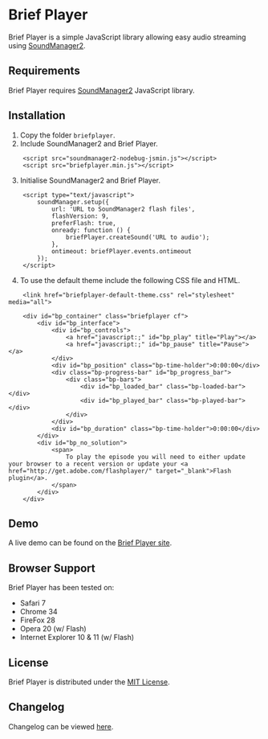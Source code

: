 # Brief Player
Brief Player is a simple JavaScript library allowing easy audio streaming using [SoundManager2](http://www.schillmania.com/projects/soundmanager2/).

## Requirements
Brief Player requires [SoundManager2](http://www.schillmania.com/projects/soundmanager2/) JavaScript library.

## Installation 
1. Copy the folder `briefplayer`.
2. Include SoundManager2 and Brief Player.

```
    <script src="soundmanager2-nodebug-jsmin.js"></script>
    <script src="briefplayer.min.js"></script>
```

3. Initialise SoundManager2 and Brief Player.

```
    <script type="text/javascript">
        soundManager.setup({
            url: 'URL to SoundManager2 flash files',
            flashVersion: 9,
            preferFlash: true,
            onready: function () {
                briefPlayer.createSound('URL to audio');
            },
            ontimeout: briefPlayer.events.ontimeout
        });
    </script>
```

4. To use the default theme include the following CSS file and HTML.

```
    <link href="briefplayer-default-theme.css" rel="stylesheet" media="all">
```

```
    <div id="bp_container" class="briefplayer cf">
        <div id="bp_interface">
            <div id="bp_controls">
                <a href="javascript:;" id="bp_play" title="Play"></a>
                <a href="javascript:;" id="bp_pause" title="Pause"></a>
            </div>
            <div id="bp_position" class="bp-time-holder">0:00:00</div>
            <div class="bp-progress-bar" id="bp_progress_bar">
                <div class="bp-bars">
                    <div id="bp_loaded_bar" class="bp-loaded-bar"></div>
                    <div id="bp_played_bar" class="bp-played-bar"></div>
                </div>
            </div>
            <div id="bp_duration" class="bp-time-holder">0:00:00</div>
        </div>
        <div id="bp_no_solution">
            <span>
                To play the episode you will need to either update your browser to a recent version or update your <a href="http://get.adobe.com/flashplayer/" target="_blank">Flash plugin</a>.
            </span>
        </div>
    </div>
```

## Demo
A live demo can be found on the [Brief Player site](http://briefplayer.com).

## Browser Support
Brief Player has been tested on:

- Safari 7
- Chrome 34
- FireFox 28
- Opera 20 (w/ Flash)
- Internet Explorer 10 & 11 (w/ Flash)

## License
Brief Player is distributed under the [MIT License](https://github.com/tomdiggle/briefplayer/blob/master/license).

## Changelog
Changelog can be viewed [here](https://github.com/tomdiggle/briefplayer/blob/master/Changelog.markdown).

